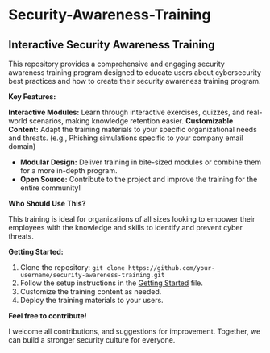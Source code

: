 # Security-Awareness-Training
## Interactive Security Awareness Training 

This repository provides a comprehensive and engaging security awareness training program designed to educate users about cybersecurity best practices and how to create their security awareness training program.

**Key Features:**

**Interactive Modules:**  Learn through interactive exercises, quizzes, and real-world scenarios, making knowledge retention easier. 
**Customizable Content:**  Adapt the training materials to your specific organizational needs and threats. (e.g., Phishing simulations specific to your company email domain)
* **Modular Design:**  Deliver training in bite-sized modules or combine them for a more in-depth program. 
* **Open Source:**  Contribute to the project and improve the training for the entire community!

**Who Should Use This?**

This training is ideal for organizations of all sizes looking to empower their employees with the knowledge and skills to identify and prevent cyber threats. 

**Getting Started:**

1. Clone the repository: `git clone https://github.com/your-username/security-awareness-training.git`
2. Follow the setup instructions in the [Getting Started](GETTING_STARTED.md) file.
3. Customize the training content as needed.
4. Deploy the training materials to your users.

**Feel free to contribute!** 

I welcome all contributions, and suggestions for improvement. Together, we can build a stronger security culture for everyone.

